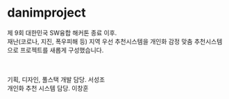 # danimproject

제 9회 대한민국 SW융합 해커톤 종료 이후.</br>
재난(코로나, 지진, 폭우피해 등) 지역 우선 추천시스템을 개인화 감정 맞춤 추천시스템으로 프로젝트를 새롭게 구성했습니다.</br></br></br>

기획, 디자인, 풀스택 개발 담당. 서성조</br>
개인화 추천 시스템 담당. 이창훈
